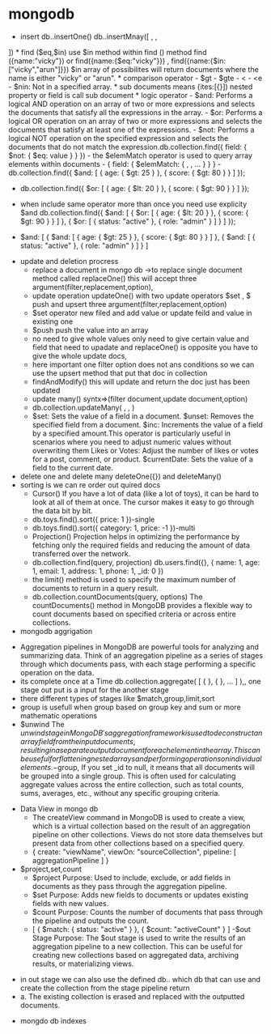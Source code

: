 # mongodb
* insert
db.<collectionName>.insertOne()
db.<collectionName>.insertMnay([
<document1>,
<document2>,
<document3>
])
* find ($eq,$in)
use $in method  within find () method find ({name:"vicky"}) or find({name:{$eq:"vicky"}}) , find({name:{$in:["vicky","arun"]}}) $in array of possibilites will return documents where the name is either "vicky" or "arun".
* comparison operator
  - $gt
  - $gte
  - &lt
  - &lte
  - $nin: Not in a specified array.
* sub documents means {ites:[{}]) nested property or field is call sub document
* logic operator
  - $and: Performs a logical AND operation on an array of two or more expressions and selects the documents that satisfy all the expressions in the array.
  - $or: Performs a logical OR operation on an array of two or more expressions and selects the documents that satisfy at least one of the expressions.
  - $not: Performs a logical NOT operation on the specified expression and selects the documents that do not match the expression.db.collection.find({
  field: { $not: { $eq: value } }
})
- the $elemMatch operator is used to query array elements within documents
- { field: { $elemMatch: { <query1>, <query2>, ... } } }
- db.collection.find({
    $and: [
        { age: { $gt: 25 } },
        { score: { $gt: 80 } }
    ]
});

- db.collection.find({
    $or: [
        { age: { $lt: 20 } },
        { score: { $gt: 90 } }
    ]
});
  
- when include same operator more than once you need use explicity $and db.collection.find({
    $and: [
        {
            $or: [
                { age: { $lt: 20 } },
                { score: { $gt: 90 } }
            ]
        },
        {
            $or: [
                { status: "active" },
                { role: "admin" }
            ]
        }
    ]
});
-   $and: [
        {
            $and: [
                { age: { $gt: 25 } },
                { score: { $gt: 80 } }
            ]
        },
        {
            $and: [
                { status: "active" },
                { role: "admin" }
            ]
        }
    ]
* update and deletion procress
  - replace a document in mongo db ->to replace single document method called replaceOne() this will accept three argument(filter,replacement,option),
  - update operation  updateOne() with two update operators $set , $ push and upsert three argument(filter,replacement,option)
  - $set operator  new filed and add value or update feild and value in existing one
  - $push push the value into an array
  - no need to give whole values only need to give certain value and field that need to upadate and replaceOne() is opposite you have to give the whole update docs,
  - here important one filter option does not ans conditions so we can use the upsert method that put that doc in collection
  - findAndModify() this will update and return the doc just has been updated
  - update many() syntx=>(filter document,update document,option)
  - db.collection.updateMany(
  <filter>,
  <update>,
  <options>)
  - $set: Sets the value of a field in a document.
    $unset: Removes the specified field from a document.
    $inc: Increments the value of a field by a specified amount.This operator is particularly useful in scenarios where you need to adjust numeric values without overwriting them
    Likes or Votes: Adjust the number of likes or votes for a post, comment, or product.
    $currentDate: Sets the value of a field to the current date.
* delete one and delete many  deleteOne({}) and deleteMany()
* sorting is  we can re order out quired docs 
  - Cursor() If you have a lot of data (like a lot of toys), it can be hard to look at all of them at once. The cursor makes it easy to go through the data bit by bit.
  - db.toys.find().sort({ price: 1 })-single
  - db.toys.find().sort({ category: 1, price: -1 })-multi
  - Projection() Projection helps in optimizing the performance by fetching only the required fields and reducing the amount of data transferred over the network.
  - db.collection.find(query, projection) db.users.find({}, { name: 1, age: 1, email: 1, address: 1, phone: 1, _id: 0 })
  - the limit() method is used to specify the maximum number of documents to return in a query result.
  - db.collection.countDocuments(query, options) The countDocuments() method in MongoDB provides a flexible way to count documents based on specified criteria or across entire collections.
 * mongodb aggrigation
  - Aggregation pipelines in MongoDB are powerful tools for analyzing and summarizing data. Think of an aggregation pipeline as a series of stages through which documents pass, with each stage performing a specific operation on the data.
  - its complete once at a Time db.collection.aggregate( [ { <stage1> }, { <stage2> }, ... ] ),, one stage out put is a input for the another stage
  - there different types of stages like $match,group,limit,sort
  - group is usefull when group based on group key and sum or more mathematic operations
  - $unwind The $unwind stage in MongoDB's aggregation framework is used to deconstruct an array field from the input documents, resulting in a separate output document for each element in the array. This can be useful for flattening nested arrays and performing operations on individual elements.
  -$group, If you set _id to null, it means that all documents will be grouped into a single group. This is often used for calculating aggregate values across the entire collection, such as total counts, sums, averages, etc., without any specific grouping criteria.
* Data View in mongo db
   - The createView command in MongoDB is used to create a view, which is a virtual collection based on the result of an aggregation pipeline on other collections. Views do not store data themselves but present data from other collections based on a specified query.
   - {
  create: "viewName",
  viewOn: "sourceCollection",
  pipeline: [ aggregationPipeline ]
}
* $project,set,count
  - $project Purpose: Used to include, exclude, or add fields in documents as they pass through the aggregation pipeline.
  - $set Purpose: Adds new fields to documents or updates existing fields with new values.
  - $count Purpose: Counts the number of documents that pass through the pipeline and outputs the count.
  - [
  { $match: { status: "active" } },
  { $count: "activeCount" }
]
-$out Stage
Purpose: The $out stage is used to write the results of an aggregation pipeline to a new collection. This can be useful for creating new collections based on aggregated data, archiving results, or materializing views.
- in out stage we can also use the defined db.. which db that can use and create the collection from the stage pipeline return
- a. The existing collection is erased and replaced with the outputted documents.
* mongdo db indexes
